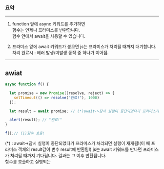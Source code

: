 ### 요약
---

1. function 앞에 async 키워드를 추가하면  
   함수는 언제나 프라미스를 반환합니다.  
   함수 안에서 await을 사용할 수 있습니다.

2. 프라미스 앞에 await 키워드가 붙으면 js는 프라미스가 처리될 때까지 대기합니다.  
    처리 완료시 : 에러 발생/미발생 동작 중 하나가 이어짐.

---

## awiat
```JavaScript
async function f() {

  let promise = new Promise((resolve, reject) => {
    setTimeout(() => resolve("완료!"), 1000)
  });

  let result = await promise; // (*)await->잠시 실행이 중단되었다가 프라미스가 처리되면 실행이 재개됨!(이 때 프라미스 객체의 result값이 변수 result에 반환됨!)

  alert(result); // "완료!"
}

f();// (1)함수 호출! 
```
(*) : await->잠시 실행이 중단되었다가 프라미스가 처리되면 실행이 재개됨!(이 때 프라미스 객체의 result값이 변수 result에 반환됨!)
js는 await 키워드를 만나면 프라미스가 처리될 때까지 기다립니다. 결과는 그 이후 반환됩니다.  
함수를 호출하고 실행되는 